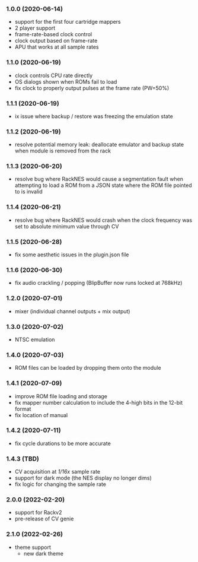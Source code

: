 ### 1.0.0 (2020-06-14)

-   support for the first four cartridge mappers
-   2 player support
-   frame-rate-based clock control
-   clock output based on frame-rate
-   APU that works at all sample rates

### 1.1.0 (2020-06-19)

-   clock controls CPU rate directly
-   OS dialogs shown when ROMs fail to load
-   fix clock to properly output pulses at the frame rate (PW=50%)

### 1.1.1 (2020-06-19)

-   ix issue where backup / restore was freezing the emulation state

### 1.1.2 (2020-06-19)

-   resolve potential memory leak: deallocate emulator and backup state when
    module is removed from the rack

### 1.1.3 (2020-06-20)

-   resolve bug where RackNES would cause a segmentation fault when attempting
    to load a ROM from a JSON state where the ROM file pointed to is invalid

### 1.1.4 (2020-06-21)

-   resolve bug where RackNES would crash when the clock frequency was set to
    absolute minimum value through CV

### 1.1.5 (2020-06-28)

-   fix some aesthetic issues in the plugin.json file

### 1.1.6 (2020-06-30)

-   fix audio crackling / popping (BlipBuffer now runs locked at 768kHz)

### 1.2.0 (2020-07-01)

-   mixer (individual channel outputs + mix output)

### 1.3.0 (2020-07-02)

-   NTSC emulation

### 1.4.0 (2020-07-03)

-   ROM files can be loaded by dropping them onto the module

### 1.4.1 (2020-07-09)

-   improve ROM file loading and storage
-   fix mapper number calculation to include the 4-high bits in the 12-bit
    format
-   fix location of manual

### 1.4.2 (2020-07-11)

-   fix cycle durations to be more accurate

### 1.4.3 (TBD)

-   CV acquisition at _1/16x_ sample rate
-   support for dark mode (the NES display no longer dims)
-   fix logic for changing the sample rate

### 2.0.0 (2022-02-20)

-   support for Rackv2
-   pre-release of CV genie

### 2.1.0 (2022-02-26)

-   theme support
    -   new dark theme
